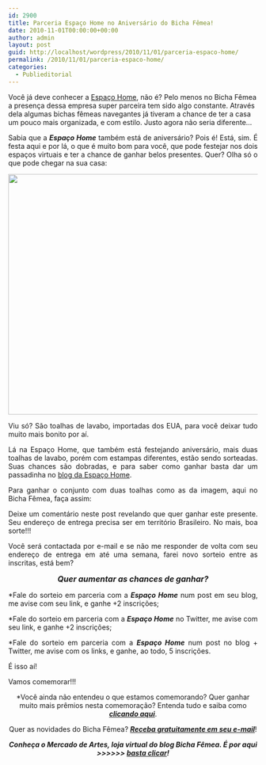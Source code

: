 ```yaml
---
id: 2900
title: Parceria Espaço Home no Aniversário do Bicha Fêmea!
date: 2010-11-01T00:00:00+00:00
author: admin
layout: post
guid: http://localhost/wordpress/2010/11/01/parceria-espaco-home/
permalink: /2010/11/01/parceria-espaco-home/
categories:
  - Publieditorial
---
```

Você já deve conhecer a <a href="http://www.espacohome.com.br/" target="_blank">Espaço Home</a>, não é? Pelo menos no Bicha Fêmea a presença dessa empresa super parceira tem sido algo constante. Através dela algumas bichas fêmeas navegantes já tiveram a chance de ter a casa um pouco mais organizada, e com estilo. Justo agora não seria diferente…

<!--more-->

<p style="text-align: justify;">
  Sabia que a <strong><em>Espaço Home</em></strong> também está de aniversário? Pois é! Está, sim. É festa aqui e por lá, o que é muito bom para você, que pode festejar nos dois espaços virtuais e ter a chance de ganhar belos presentes. Quer? Olha só o que pode chegar na sua casa:
</p>

<p style="text-align: center;">
  <a href="http://www.trololodemulher.com.br/blog/wp-content/uploads/2010/10/Toalhas-Lavabo-Finger-003.jpg"><img class="alignnone size-full wp-image-5367" title="Toalhas Lavabo Finger 003" src="http://www.trololodemulher.com.br/blog/wp-content/uploads/2010/10/Toalhas-Lavabo-Finger-003.jpg" alt="" width="648" height="486" /></a>
</p>

<p style="text-align: justify;">
  Viu só? São toalhas de lavabo, importadas dos EUA, para você deixar tudo muito mais bonito por aí.
</p>

<p style="text-align: justify;">
  Lá na Espaço Home, que também está festejando aniversário, mais duas toalhas de lavabo, porém com estampas diferentes, estão sendo sorteadas. Suas chances são dobradas, e para saber como ganhar basta dar um passadinha no <a href="http://newsespacohome.blogspot.com/2010/11/aniversario-do-espaco-home-sorteio.html" target="_blank">blog da Espaço Home</a>.
</p>

<p style="text-align: justify;">
  Para ganhar o conjunto com duas toalhas como as da imagem, aqui no Bicha Fêmea, faça assim:
</p>

<p style="text-align: justify;">
  Deixe um comentário neste post revelando que quer ganhar este presente. Seu endereço de entrega precisa ser em território Brasileiro. No mais, boa sorte!!!
</p>

<p style="text-align: justify;">
  Você será contactada por e-mail e se não me responder de volta com seu endereço de entrega em até uma semana, farei novo sorteio entre as inscritas, está bem?
</p>

<p style="text-align: center;">
  <strong><em><span style="font-size: medium;">Quer aumentar as chances de ganhar?</span></em></strong>
</p>

<p style="text-align: justify;">
  *Fale do sorteio em parceria com a <strong><em>Espaço Home</em></strong> num post em seu blog, me avise com seu link, e ganhe +2 inscrições;
</p>

<p style="text-align: justify;">
  *Fale do sorteio em parceria com a <strong><em>Espaço Home</em></strong> no Twitter, me avise com seu link, e ganhe +2 inscrições;
</p>

<p style="text-align: justify;">
  *Fale do sorteio em parceria com a <strong><em>Espaço Home</em></strong> num post no blog + Twitter, me avise com os links, e ganhe, ao todo, 5 inscrições.
</p>

É isso aí!

<p style="text-align: justify;">
  Vamos comemorar!!!
</p>

<p style="text-align: center;">
  *Você ainda não entendeu o que estamos comemorando? Quer ganhar muito mais prêmios nesta comemoração? Entenda tudo e saiba como <strong><em><a href="http://www.trololodemulher.com.br/2010/11/01/2-aniversario-bicha-femea/" target="_self">clicando aqui</a></em></strong>.
</p>

<p style="text-align: center;">
  Quer as novidades do Bicha Fêmea? <strong><em><a href="http://feedburner.google.com/fb/a/mailverify?uri=blogbichafemea&loc=pt_BR">Receba gratuitamente em seu e-mail</a></em></strong>!
</p>

<p style="text-align: center;">
  <strong><em>Conheça o Mercado de Artes, loja virtual do blog Bicha Fêmea. É por aqui >>>>>> </em><a href="http://www.trololodemulher.com.br/loja/"><em>basta clicar</em></a><em>!</em></strong>
</p>